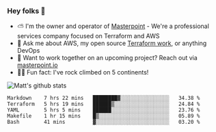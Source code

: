 

### Hey folks 👋

- ⛅️ I'm the owner and operator of [Masterpoint](https://masterpoint.io) - We're a professional services company focused on Terraform and AWS
- 💬 Ask me about AWS, my open source [Terraform work](https://github.com/masterpointio?q=terraform&type=&language=hcl), or anything DevOps
- 🔨 Want to work together on an upcoming project? Reach out via [masterpoint.io](https://masterpoint.io)
- 🧗‍♂️ Fun fact: I've rock climbed on 5 continents! 


![Matt's github stats](https://github-readme-stats.vercel.app/api?username=Gowiem&count_private=true&theme=cobalt&show_icons=true)

<!--START_SECTION:waka-->
```text
Markdown    7 hrs 22 mins   ████████▓░░░░░░░░░░░░░░░░   34.38 % 
Terraform   5 hrs 19 mins   ██████▒░░░░░░░░░░░░░░░░░░   24.84 % 
YAML        5 hrs 5 mins    ██████░░░░░░░░░░░░░░░░░░░   23.76 % 
Makefile    1 hr 15 mins    █▒░░░░░░░░░░░░░░░░░░░░░░░   05.89 % 
Bash        41 mins         ▓░░░░░░░░░░░░░░░░░░░░░░░░   03.20 % 
```
<!--END_SECTION:waka-->
